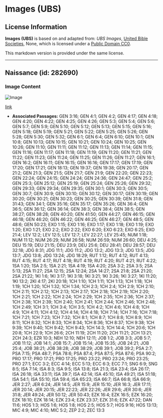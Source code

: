 # Images (UBS)

## License Information

**Images (UBS)** is based on and adapted from: _UBS Images_, [United Bible Societies](https://unitedbiblesocieties.org/), None, which is licensed under a [Public Domain CC0](https://creativecommons.org/public-domain/cc0/).

This markdown version is provided under the same license.



--------------------------------

## Naissance (id: 282690)

### Image Content

![Image](https://cdn.aquifer.bible/aquifer-content/resources/Media/WEB-0072_birth.jpg)

[link](https://cdn.aquifer.bible/aquifer-content/resources/Media/WEB-0072_birth.jpg)

* **Associated Passages:** GEN 3:16; GEN 4:1; GEN 4:2; GEN 4:17; GEN 4:18; GEN 4:20; GEN 4:22; GEN 4:25; GEN 4:26; GEN 5:3; GEN 5:4; GEN 5:6; GEN 5:7; GEN 5:9; GEN 5:10; GEN 5:12; GEN 5:13; GEN 5:15; GEN 5:16; GEN 5:18; GEN 5:19; GEN 5:21; GEN 5:22; GEN 5:25; GEN 5:26; GEN 5:28; GEN 5:30; GEN 5:32; GEN 6:1; GEN 6:4; GEN 6:10; GEN 10:1; GEN 10:8; GEN 10:13; GEN 10:15; GEN 10:21; GEN 10:24; GEN 10:25; GEN 10:26; GEN 11:10; GEN 11:11; GEN 11:12; GEN 11:13; GEN 11:14; GEN 11:15; GEN 11:16; GEN 11:17; GEN 11:18; GEN 11:19; GEN 11:20; GEN 11:21; GEN 11:22; GEN 11:23; GEN 11:24; GEN 11:25; GEN 11:26; GEN 11:27; GEN 16:1; GEN 16:2; GEN 16:11; GEN 16:15; GEN 16:16; GEN 17:17; GEN 17:19; GEN 17:20; GEN 17:21; GEN 18:13; GEN 19:37; GEN 19:38; GEN 20:17; GEN 21:2; GEN 21:3; GEN 21:5; GEN 21:7; GEN 21:9; GEN 22:20; GEN 22:23; GEN 22:24; GEN 24:15; GEN 24:24; GEN 24:36; GEN 24:47; GEN 25:2; GEN 25:3; GEN 25:12; GEN 25:19; GEN 25:24; GEN 25:26; GEN 29:32; GEN 29:33; GEN 29:34; GEN 29:35; GEN 30:1; GEN 30:3; GEN 30:5; GEN 30:7; GEN 30:9; GEN 30:10; GEN 30:12; GEN 30:17; GEN 30:19; GEN 30:20; GEN 30:21; GEN 30:23; GEN 30:25; GEN 30:39; GEN 31:8; GEN 31:43; GEN 34:1; GEN 35:16; GEN 35:17; GEN 35:26; GEN 36:4; GEN 36:5; GEN 36:12; GEN 36:14; GEN 38:3; GEN 38:4; GEN 38:5; GEN 38:27; GEN 38:28; GEN 40:20; GEN 41:50; GEN 44:27; GEN 46:15; GEN 46:18; GEN 46:20; GEN 46:22; GEN 46:25; GEN 46:27; GEN 48:5; GEN 48:6; GEN 50:23; EXO 1:15; EXO 1:16; EXO 1:17; EXO 1:18; EXO 1:19; EXO 1:20; EXO 1:21; EXO 2:2; EXO 2:22; EXO 6:20; EXO 6:23; EXO 6:25; EXO 21:4; LEV 12:2; LEV 12:5; LEV 12:7; LEV 22:27; LEV 25:45; NUM 1:18; NUM 11:12; NUM 26:29; NUM 26:58; NUM 26:59; NUM 26:60; DEU 4:25; DEU 15:19; DEU 21:15; DEU 23:9; DEU 25:6; DEU 28:41; DEU 28:57; DEU 32:18; JDG 8:31; JDG 11:1; JDG 11:2; JDG 13:2; JDG 13:3; JDG 13:5; JDG 13:7; JDG 13:8; JDG 13:24; JDG 18:29; RUT 1:12; RUT 4:12; RUT 4:13; RUT 4:15; RUT 4:17; RUT 4:18; RUT 4:19; RUT 4:20; RUT 4:21; RUT 4:22; 1SA 1:20; 1SA 2:5; 1SA 2:21; 1SA 4:19; 1SA 4:20; 2SA 3:2; 2SA 3:5; 2SA 5:13; 2SA 11:27; 2SA 12:15; 2SA 12:24; 2SA 14:27; 2SA 21:8; 2SA 21:20; 2SA 21:22; 1KI 1:6; 1KI 3:17; 1KI 3:18; 1KI 3:21; 1KI 3:26; 1KI 3:27; 1KI 11:20; 1KI 13:2; 2KI 4:17; 2KI 20:18; 1CH 1:10; 1CH 1:11; 1CH 1:13; 1CH 1:18; 1CH 1:19; 1CH 1:20; 1CH 1:32; 1CH 1:34; 1CH 2:3; 1CH 2:4; 1CH 2:9; 1CH 2:10; 1CH 2:11; 1CH 2:12; 1CH 2:13; 1CH 2:17; 1CH 2:18; 1CH 2:19; 1CH 2:20; 1CH 2:21; 1CH 2:22; 1CH 2:24; 1CH 2:29; 1CH 2:35; 1CH 2:36; 1CH 2:37; 1CH 2:38; 1CH 2:39; 1CH 2:40; 1CH 2:41; 1CH 2:44; 1CH 2:46; 1CH 2:48; 1CH 2:49; 1CH 3:1; 1CH 3:4; 1CH 3:5; 1CH 4:2; 1CH 4:6; 1CH 4:8; 1CH 4:9; 1CH 4:11; 1CH 4:12; 1CH 4:14; 1CH 4:18; 1CH 7:14; 1CH 7:16; 1CH 7:18; 1CH 7:21; 1CH 7:23; 1CH 7:32; 1CH 8:1; 1CH 8:7; 1CH 8:8; 1CH 8:9; 1CH 8:11; 1CH 8:32; 1CH 8:33; 1CH 8:34; 1CH 8:36; 1CH 8:37; 1CH 9:38; 1CH 9:39; 1CH 9:40; 1CH 9:42; 1CH 9:43; 1CH 14:3; 1CH 14:4; 1CH 20:6; 1CH 20:8; 1CH 22:9; 1CH 26:6; 2CH 11:19; 2CH 11:20; 2CH 11:21; 2CH 13:21; 2CH 24:3; EZR 10:3; NEH 12:10; NEH 12:11; JOB 1:2; JOB 3:3; JOB 5:7; JOB 11:12; JOB 14:1; JOB 15:7; JOB 15:14; JOB 15:35; JOB 24:21; JOB 25:4; JOB 38:21; JOB 38:28; JOB 38:29; JOB 39:1; JOB 39:2; PSA 2:7; PSA 7:15; PSA 48:7; PSA 78:6; PSA 87:4; PSA 87:5; PSA 87:6; PSA 90:2; PRO 17:17; PRO 17:21; PRO 17:25; PRO 23:22; PRO 23:24; PRO 23:25; PRO 27:1; ECC 3:2; ECC 4:14; ECC 5:13; ECC 6:3; ECC 7:1; SNG 6:9; SNG 8:5; ISA 7:14; ISA 8:3; ISA 9:5; ISA 13:8; ISA 21:3; ISA 23:4; ISA 26:17; ISA 26:18; ISA 33:11; ISA 39:7; ISA 42:14; ISA 45:10; ISA 49:21; ISA 51:18; ISA 54:1; ISA 55:10; ISA 59:4; ISA 65:23; ISA 66:7; ISA 66:8; ISA 66:9; JER 2:27; JER 6:24; JER 14:5; JER 15:9; JER 15:10; JER 16:3; JER 17:11; JER 20:14; JER 20:15; JER 22:23; JER 22:26; JER 29:6; JER 30:6; JER 31:8; JER 49:24; JER 50:12; JER 50:43; EZK 16:4; EZK 16:5; EZK 16:20; EZK 18:10; EZK 18:14; EZK 23:4; EZK 23:37; EZK 31:6; EZK 47:22; DAN 11:6; HOS 1:3; HOS 1:6; HOS 1:8; HOS 2:5; HOS 5:7; HOS 9:16; HOS 13:13; MIC 4:9; MIC 4:10; MIC 5:2; ZEP 2:2; ZEC 13:3

